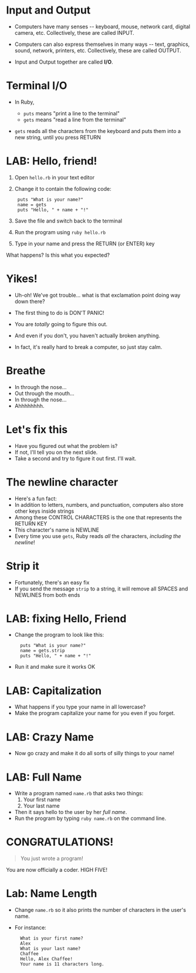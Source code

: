 <!-- next_step "logic" -->

# Input and Output

* Computers have many senses -- keyboard, mouse, network card, digital camera, etc. Collectively, these are called INPUT.

* Computers can also express themselves in many ways -- text, graphics, sound, network, printers, etc. Collectively, these are called OUTPUT.

* Input and Output together are called **I/O**.

# Terminal I/O

* In Ruby, 
    * `puts` means "print a line to the terminal"
    * `gets` means "read a line from the terminal"

* `gets` reads all the characters from the keyboard and puts them into a new string, until you press RETURN

# LAB: Hello, friend!

1. Open `hello.rb` in your text editor
2. Change it to contain the following code:

        puts "What is your name?"
        name = gets
        puts "Hello, " + name + "!"

3. Save the file and switch back to the terminal
4. Run the program using `ruby hello.rb`
5. Type in your name and press the RETURN (or ENTER) key

What happens? Is this what you expected?

# Yikes!

* Uh-oh! We've got trouble... what is that exclamation point doing way down there?

* The first thing to do is DON'T PANIC!
* You are *totally* going to figure this out.
* And even if you don't, you haven't actually broken anything.
* In fact, it's really hard to break a computer, so just stay calm.

# Breathe

* In through the nose...
* Out through the mouth...
* In through the nose...
* Ahhhhhhhh.

# Let's fix this

* Have you figured out what the problem is?
* If not, I'll tell you on the next slide.
* Take a second and try to figure it out first. I'll wait.

# The newline character

* Here's a fun fact:
* In addition to letters, numbers, and punctuation, computers also store other keys inside strings
* Among these CONTROL CHARACTERS is the one that represents the RETURN KEY
* This character's name is NEWLINE
* Every time you use `gets`, Ruby reads *all* the characters, *including the newline*!

# Strip it

* Fortunately, there's an easy fix
* If you send the message `strip` to a string, it will remove all SPACES and NEWLINES from both ends

# LAB: fixing Hello, Friend

* Change the program to look like this:

        puts "What is your name?"
        name = gets.strip
        puts "Hello, " + name + "!"

* Run it and make sure it works OK

# LAB: Capitalization

* What happens if you type your name in all lowercase?
* Make the program capitalize your name for you even if you forget.

# LAB: Crazy Name

* Now go crazy and make it do all sorts of silly things to your name!

# LAB: Full Name

* Write a program named `name.rb` that asks two things:
  1. Your first name
  2. Your last name
* Then it says hello to the user by her *full name*.
* Run the program by typing `ruby name.rb` on the command line.

# CONGRATULATIONS!

> You just wrote a program!

You are now officially a coder. HIGH FIVE!

# Lab: Name Length

* Change `name.rb` so it also prints the number of characters in the user's name.
* For instance:

        What is your first name?
        Alex
        What is your last name?
        Chaffee
        Hello, Alex Chaffee! 
        Your name is 11 characters long.


